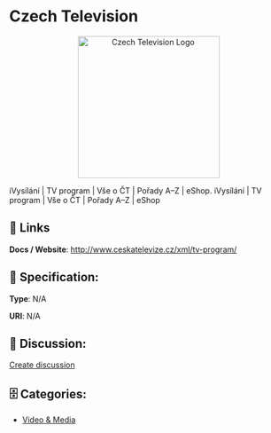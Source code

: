 # Czech Television
<p align="center">
    <img width="256" src="https://raw.githubusercontent.com/apis-list/apis-list/main/apis/czech-television/logo_256x256.png" alt="Czech Television Logo"/>
</p>

iVysílání | TV program | Vše o ČT | Pořady A–Z | eShop.  iVysílání | TV program | Vše o ČT | Pořady A–Z | eShop

##  🔗 Links
**Docs / Website**: http://www.ceskatelevize.cz/xml/tv-program/

## 🧬 Specification:
**Type**: N/A

**URI**: N/A

## 💬 Discussion:
[Create discussion](https://github.com/apis-list/apis-list/discussions/new)

## 🗄️ Categories:
- [Video & Media](https://github.com/apis-list/apis-list#video--media)



